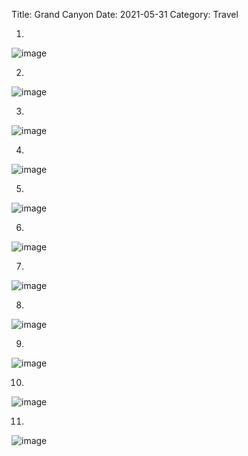 Title: Grand Canyon
Date: 2021-05-31
Category: Travel

1.  
![image](https://api.pcloud.com/getpubthumb?code=XZS6RMXZeIipJXQaTHX5QlzV0Cjxmyu3s0Dk&linkpassword=undefined&size=600x600&crop=0&type=autok)

2.  
![image](https://api.pcloud.com/getpubthumb?code=XZD6RMXZU6J6syDkM5VSRWq889uG1Hgeglwk&linkpassword=undefined&size=600x600&crop=0&type=autok)

3.  
![image](https://api.pcloud.com/getpubthumb?code=XZv6RMXZ5ikQh2S9qlR0isXSuAkhDXUdagEk&linkpassword=undefined&size=600x600&crop=0&type=autok)

4.  
![image](https://api.pcloud.com/getpubthumb?code=XZQERMXZzQGvyfF1lBh1eSPyJfm6f7Uth4qk&linkpassword=undefined&size=600x600&crop=0&type=autok)

5.  
![image](https://api.pcloud.com/getpubthumb?code=XZBERMXZMm4yvJCC7DBST66hJ2ETkk0rBJwk&linkpassword=undefined&size=600x600&crop=0&type=autok)

6.  
![image](https://api.pcloud.com/getpubthumb?code=XZdERMXZvbXwc42qFgXNz3qVNFRtOBGR7YJk&linkpassword=undefined&size=600x600&crop=0&type=autok)

7.  
![image](https://api.pcloud.com/getpubthumb?code=XZVORMXZ2F5sPQLcX98LPA5GX4SqzFK4cFFV&linkpassword=undefined&size=600x600&crop=0&type=autok)

8.  
![image](https://api.pcloud.com/getpubthumb?code=XZsORMXZJqwv0zM5F9yLPb2bzSnJjJzQ9a0y&linkpassword=undefined&size=600x600&crop=0&type=autok)

9.  
![image](https://api.pcloud.com/getpubthumb?code=XZDORMXZFnNECh1yCJSyqDJnb4sdz7fcnEik&linkpassword=undefined&size=600x600&crop=0&type=autok)

10.  
![image](https://api.pcloud.com/getpubthumb?code=XZPORMXZGFcNDfuUPXz1vCtKuroFNk2D6Wly&linkpassword=undefined&size=600x600&crop=0&type=autok)

11.  
![image](https://api.pcloud.com/getpubthumb?code=XZIORMXZnMz9jujiVW7CQrojNjIrFmKhPoi7&linkpassword=undefined&size=600x600&crop=0&type=autok)

